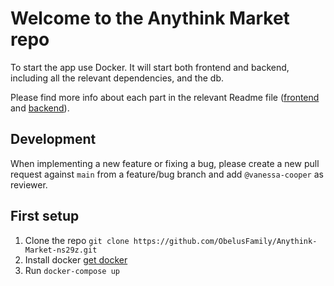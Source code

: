 # Welcome to the Anythink Market repo

To start the app use Docker. It will start both frontend and backend, including all the relevant dependencies, and the db.

Please find more info about each part in the relevant Readme file ([frontend](frontend/readme.md) and [backend](backend/README.md)).

## Development

When implementing a new feature or fixing a bug, please create a new pull request against `main` from a feature/bug branch and add `@vanessa-cooper` as reviewer.

## First setup

1) Clone the repo
``` git clone https://github.com/ObelusFamily/Anythink-Market-ns29z.git ```
2) Install docker
[get docker](https://docs.docker.com/get-docker/)
3) Run
``` docker-compose up ```
